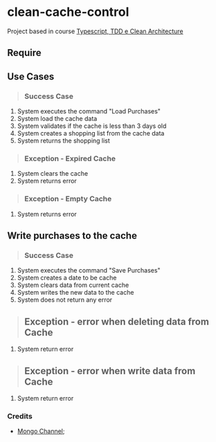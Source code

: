 # clean-cache-control
Project based in course [Typescript, TDD e Clean Architecture](https://www.youtube.com/playlist?list=PL9aKtVrF05DxIrtD3CuXGnzq8Q0IZ-t8J)

## Require

## Use Cases
> ### Success Case
1. System executes the command "Load Purchases"
2. System load the cache data
3. System validates if the cache is less than 3 days old
4. System creates a shopping list from the cache data
5. System returns the shopping list

>### Exception - Expired Cache
1. System clears the cache
2. System returns error 

>### Exception - Empty Cache
1. System returns error

## Write purchases to the cache
> ### Success Case
1. System executes the command "Save Purchases"
2. System creates a date to be cache
3. System clears data from current cache
4. System writes the new data to the cache
5. System does not return any error

>## Exception - error when deleting data from Cache
1. System return error

>## Exception - error when write data from Cache
1. System return error

### Credits

* [Mongo Channel](https://www.youtube.com/channel/UCabelTt5YHot17aKb19VRNA);
